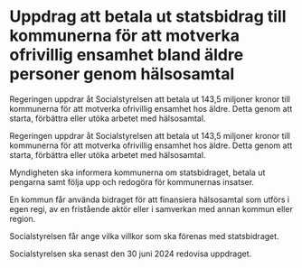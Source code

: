 # Uppdrag att betala ut statsbidrag till kommunerna för att motverka ofrivillig ensamhet bland äldre personer genom hälsosamtal

Regeringen uppdrar åt Socialstyrelsen att betala ut 143,5 miljoner kronor till kommunerna för att motverka ofrivillig ensamhet hos äldre. Detta genom att starta, förbättra eller utöka arbetet med hälsosamtal.

Regeringen uppdrar åt Socialstyrelsen att betala ut 143,5 miljoner kronor till kommunerna för att motverka ofrivillig ensamhet hos äldre. Detta genom att starta, förbättra eller utöka arbetet med hälsosamtal.

Myndigheten ska informera kommunerna om statsbidraget, betala ut pengarna samt följa upp och redogöra för kommunernas insatser.

En kommun får använda bidraget för att finansiera hälsosamtal som utförs i egen regi, av en fristående aktör eller i samverkan med annan kommun eller region.

Socialstyrelsen får ange vilka villkor som ska förenas med statsbidraget.

Socialstyrelsen ska senast den 30 juni 2024 redovisa uppdraget.
